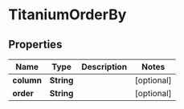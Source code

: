 

# TitaniumOrderBy


## Properties

| Name | Type | Description | Notes |
|------------ | ------------- | ------------- | -------------|
|**column** | **String** |  |  [optional] |
|**order** | **String** |  |  [optional] |



